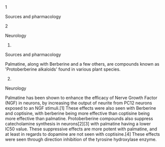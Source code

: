 1

Sources and pharmacology

2

Neurology

1.

Sources and pharmacology

Palmatine, along with Berberine and a few others, are compounds known as 'Protoberberine alkaloids' found in various plant species.

2.

Neurology

Palmatine has been shown to enhance the efficacy of Nerve Growth Factor (NGF) in neurons, by increasing the output of neurite from PC12 neurons exposed to an NGF stimuli.[1] These effects were also seen with Berberine and coptisine, with berberine being more effective than coptisine being more effective than palmatine. Protoberberine compounds also suppress catecholamine synthesis in neurons[2][3] with palmatine having a lower IC50 value. These suppressive effects are more potent with palmatine, and at least in regards to dopamine are not seen with coptisine.[4] These effects were seen through direction inhibition of the tyrosine hydroxylase enzyme.

